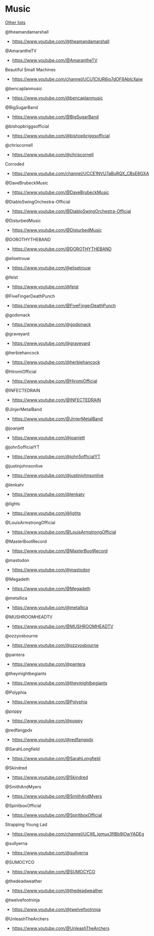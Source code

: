 # Music

[Other lists](../README.md)

@theamandamarshall
- https://www.youtube.com/@theamandamarshall

@AmarantheTV
- https://www.youtube.com/@AmarantheTV

Beautiful Small Machines
- https://www.youtube.com/channel/UCU1CtUR6io7dOF8AblcXaiw

@bencaplanmusic
- https://www.youtube.com/@bencaplanmusic

@BigSugarBand
- https://www.youtube.com/@BigSugarBand

@bishopbriggsofficial
- https://www.youtube.com/@bishopbriggsofficial

@chriscornell
- https://www.youtube.com/@chriscornell

Corroded
- https://www.youtube.com/channel/UCCE1NVU7aBuRQX_CBsE8GXA

@DaveBrubeckMusic
- https://www.youtube.com/@DaveBrubeckMusic

@DiabloSwingOrchestra-Official
- https://www.youtube.com/@DiabloSwingOrchestra-Official

@DisturbedMusic
- https://www.youtube.com/@DisturbedMusic

@DOROTHYTHEBAND
- https://www.youtube.com/@DOROTHYTHEBAND

@elisetrouw
- https://www.youtube.com/@elisetrouw

@feist
- https://www.youtube.com/@feist

@FiveFingerDeathPunch
- https://www.youtube.com/@FiveFingerDeathPunch

@godsmack
- https://www.youtube.com/@godsmack

@graveyard
- https://www.youtube.com/@graveyard

@herbiehancock
- https://www.youtube.com/@herbiehancock

@HiromiOfficial
- https://www.youtube.com/@HiromiOfficial

@INFECTEDRAIN
- https://www.youtube.com/@INFECTEDRAIN

@JinjerMetalBand
- https://www.youtube.com/@JinjerMetalBand

@joanjett
- https://www.youtube.com/@joanjett

@john5officialYT
- https://www.youtube.com/@john5officialYT

@justinjohnsonlive
- https://www.youtube.com/@justinjohnsonlive

@lenkatv
- https://www.youtube.com/@lenkatv

@lights
- https://www.youtube.com/@lights

@LouisArmstrongOfficial
- https://www.youtube.com/@LouisArmstrongOfficial

@MasterBootRecord
- https://www.youtube.com/@MasterBootRecord

@mastodon
- https://www.youtube.com/@mastodon

@Megadeth
- https://www.youtube.com/@Megadeth

@metallica
- https://www.youtube.com/@metallica

@MUSHROOMHEADTV
- https://www.youtube.com/@MUSHROOMHEADTV

@ozzyosbourne
- https://www.youtube.com/@ozzyosbourne

@pantera
- https://www.youtube.com/@pantera

@theymightbegiants
- https://www.youtube.com/@theymightbegiants

@Polyphia
- https://www.youtube.com/@Polyphia

@poppy
- https://www.youtube.com/@poppy

@redfangpdx
- https://www.youtube.com/@redfangpdx

@SarahLongfield
- https://www.youtube.com/@SarahLongfield

@Skindred
- https://www.youtube.com/@Skindred

@SmithAndMyers
- https://www.youtube.com/@SmithAndMyers

@SpiritboxOfficial
- https://www.youtube.com/@SpiritboxOfficial

Strapping Young Lad
- https://www.youtube.com/channel/UCX6_jgmux3flBb9lOwYADEg

@sullyerna
- https://www.youtube.com/@sullyerna

@SUMOCYCO
- https://www.youtube.com/@SUMOCYCO

@thedeadweather
- https://www.youtube.com/@thedeadweather

@twelvefootninja
- https://www.youtube.com/@twelvefootninja

@UnleashTheArchers
- https://www.youtube.com/@UnleashTheArchers
